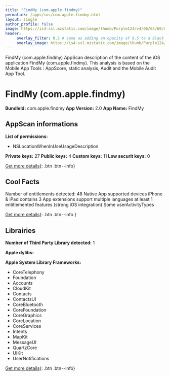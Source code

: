 ```yaml
---
title: "FindMy (com.apple.findmy)"
permalink: /apps/ios/com.apple.findmy.html
layout: single
author_profile: false
image: https://is4-ssl.mzstatic.com/image/thumb/Purple124/v4/06/64/69/06646967-ee16-9c5a-a847-c1ca79785bfc/AppIcon-1x_U007emarketing-0-7-0-85-220.png/512x512bb.jpg
header: 
     overlay_filter: 0.5 # same as adding an opacity of 0.5 to a black background
     overlay_image: https://is4-ssl.mzstatic.com/image/thumb/Purple124/v4/06/64/69/06646967-ee16-9c5a-a847-c1ca79785bfc/AppIcon-1x_U007emarketing-0-7-0-85-220.png/512x512bb.jpg
---
```

FindMy (com.apple.findmy) AppScan description of the content of the iOS application FindMy (com.apple.findmy). This analysis is based on the Mobile App Tools : AppScore, static analysis, Audit and the Mobile Audit App Tool.

# FindMy (com.apple.findmy)

**BundleId:** com.apple.findmy
**App Version:** 2.0
**App Name:** FindMy


## AppScan informations 

**List of permissions:** 
- NSLocationWhenInUseUsageDescription
  
  
**Private keys:** 27
**Public keys:** 4
**Custom keys:** 11
**Low securit keys:** 0
  
[Get more details](/pricing.html){: .btn .btn--info}

## Cool Facts

Number of entitlements detected: 48
Native App
supported devices iPhone & iPad
contains 3 App extensions
support multiple languages
at least 1 entitlemented features (strong iOS integration)
Some userActivityTypes
  
[Get more details](/pricing.html){: .btn .btn--info }

## Librairies 
**Number of Third Party Library detected:** 1


**Apple dylibs:**


**Apple System Library Frameworks:**
- CoreTelephony
- Foundation
- Accounts
- CloudKit
- Contacts
- ContactsUI
- CoreBluetooth
- CoreFoundation
- CoreGraphics
- CoreLocation
- CoreServices
- Intents
- MapKit
- MessageUI
- QuartzCore
- UIKit
- UserNotifications


  
[Get more details](/pricing.html){: .btn .btn--info}

